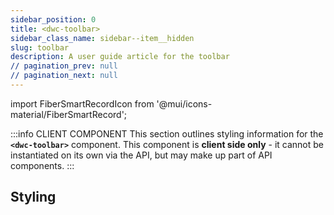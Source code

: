 ```yaml
---
sidebar_position: 0
title: <dwc-toolbar>
sidebar_class_name: sidebar--item__hidden
slug: toolbar
description: A user guide article for the toolbar
// pagination_prev: null
// pagination_next: null
---
```


import FiberSmartRecordIcon from '@mui/icons-material/FiberSmartRecord';

<DocChip chip='shadow' />

:::info CLIENT COMPONENT
This section outlines styling information for the **`<dwc-toolbar>`** component. This component is **client side only** - it cannot be instantiated on its own via the API, but may make up part of API components.
:::

## Styling

<TableBuilder name="dwc-toolbar" />

